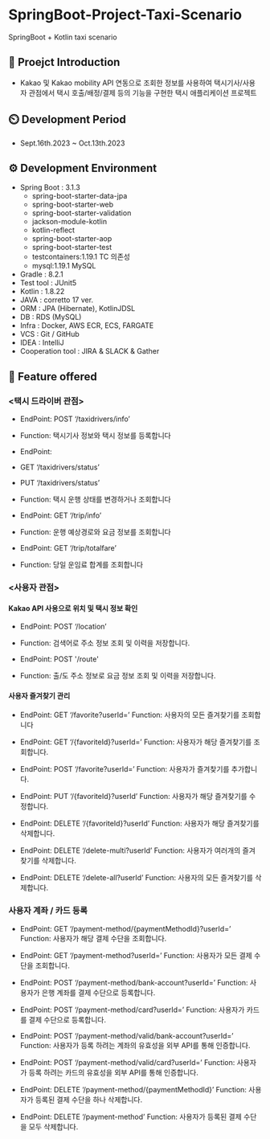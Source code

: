# SpringBoot-Project-Taxi-Scenario
SpringBoot + Kotlin taxi scenario

## 📂 Proejct Introduction
- Kakao 및 Kakao mobility API 연동으로 조회한 정보를 사용하여
  택시기사/사용자 관점에서 택시 호출/배정/결제 등의 기능을 구현한 택시 애플리케이션 프로젝트

## ⏲️ Development Period
- Sept.16th.2023 ~ Oct.13th.2023

## ⚙️ Development Environment
- Spring Boot : 3.1.3
    - spring-boot-starter-data-jpa
    - spring-boot-starter-web
    - spring-boot-starter-validation
    - jackson-module-kotlin
    - kotlin-reflect
    - spring-boot-starter-aop
    - spring-boot-starter-test
    - testcontainers:1.19.1 TC 의존성
    - mysql:1.19.1 MySQL
- Gradle : 8.2.1
- Test tool : JUnit5
- Kotlin : 1.8.22
- JAVA : corretto 17 ver.
- ORM : JPA (Hibernate), KotlinJDSL
- DB : RDS (MySQL)
- Infra : Docker, AWS ECR, ECS, FARGATE
- VCS : Git / GitHub
- IDEA : IntelliJ
- Cooperation tool : JIRA & SLACK & Gather

## 📌 Feature offered

### <택시 드라이버 관점>
- EndPoint: POST ‘/taxidrivers/info’
- Function: 택시기사 정보와 택시 정보를 등록합니다

- EndPoint:
- GET ‘/taxidrivers/status’
- PUT ‘/taxidrivers/status’
- Function: 택시 운행 상태를 변경하거나 조회합니다

- EndPoint: GET ‘/trip/info’
- Function: 운행 예상경로와 요금 정보를 조회합니다

- EndPoint: GET ‘/trip/totalfare’
- Function: 당일 운임료 합계를 조회합니다

### <사용자 관점>
#### Kakao API 사용으로 위치 및 택시 정보 확인
- EndPoint: POST ‘/location’
- Function: 검색어로 주소 정보 조회 및 이력을 저장합니다.

- EndPoint: POST '/route'
- Function: 출/도 주소 정보로 요금 정보 조회 및 이력을 저장합니다.

#### 사용자 즐겨찾기 관리
- EndPoint: GET ‘/favorite?userId=’
Function: 사용자의 모든 즐겨찾기를 조회합니다

- EndPoint: GET ‘/{favoriteId}?userId=’
Function: 사용자가 해당 즐겨찾기를 조회합니다.

- EndPoint: POST ‘/favorite?userId=’
Function: 사용자가 즐겨찾기를 추가합니다.

- EndPoint: PUT ‘/{favoriteId}?userId’
Function: 사용자가 해당 즐겨찾기를 수정합니다.

- EndPoint: DELETE ‘/{favoriteId}?userId’
Function: 사용자가 해당 즐겨찾기를 삭제합니다.

- EndPoint: DELETE ‘/delete-multi?userId’
Function: 사용자가 여러개의 즐겨찾기를 삭제합니다.

- EndPoint: DELETE ‘/delete-all?userId’
Function: 사용자의 모든 즐겨찾기를 삭제합니다.

### 사용자 계좌 / 카드 등록

- EndPoint: GET ‘/payment-method/{paymentMethodId}?userId=’
Function: 사용자가 해당 결제 수단을 조회합니다.

- EndPoint: GET ‘/payment-method?userId=’
Function: 사용자가 모든 결제 수단을 조회합니다.

- EndPoint: POST ‘/payment-method/bank-account?userId=’
Function: 사용자가 은행 계좌를 결제 수단으로 등록합니다.

- EndPoint: POST ‘/payment-method/card?userId=’
Function: 사용자가 카드를 결제 수단으로 등록합니다.

- EndPoint: POST ‘/payment-method/valid/bank-account?userId=’
Function: 사용자가 등록 하려는 계좌의 유효성을 외부 API를 통해 인증합니다.

- EndPoint: POST ‘/payment-method/valid/card?userId=’
Function: 사용자가 등록 하려는 카드의 유효성을 외부 API를 통해 인증합니다.

- EndPoint: DELETE ‘/payment-method/{paymentMethodId}’
Function: 사용자가 등록된 결제 수단을 하나 삭제합니다.

- EndPoint: DELETE ‘/payment-method’
Function: 사용자가 등록된 결제 수단을 모두 삭제합니다.
